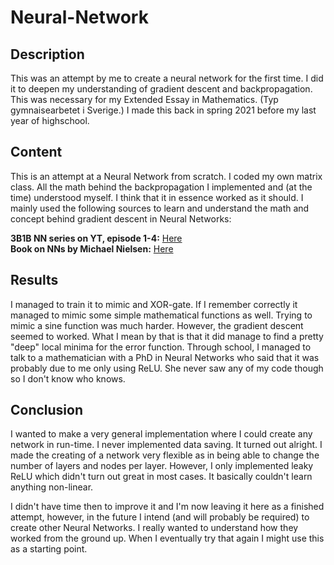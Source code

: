 # Neural-Network
## Description
This was an attempt by me to create a neural network for the first time. I did it to deepen my understanding of gradient descent and backpropagation. This was necessary for my Extended Essay in Mathematics. (Typ gymnaisearbetet i Sverige.) I made this back in spring 2021 before my last year of highschool.

## Content
This is an attempt at a Neural Network from scratch. I coded my own matrix class. All the math behind the backpropagation I implemented and (at the time) understood myself. I think that it in essence worked as it should. I mainly used the following sources to learn and understand the math and concept behind gradient descent in Neural Networks:

**3B1B NN series on YT, episode 1-4:** [Here](https://www.youtube.com/playlist?list=PLZHQObOWTQDNU6R1_67000Dx_ZCJB-3pi)  
**Book on NNs by Michael Nielsen:** [Here](http://neuralnetworksanddeeplearning.com/)

## Results
I managed to train it to mimic and XOR-gate. If I remember correctly it managed to mimic some simple mathematical functions as well. Trying to mimic a sine function was much harder. However, the gradient descent seemed to worked. What I mean by that is that it did manage to find a pretty "deep" local minima for the error function. Through school, I managed to talk to a mathematician with a PhD in Neural Networks who said that it was probably due to me only using ReLU. She never saw any of my code though so I don't know who knows.

## Conclusion
I wanted to make a very general implementation where I could create any network in run-time. I never implemented data saving. It turned out alright. I made the creating of a network very flexible as in being able to change the number of layers and nodes per layer. However, I only implemented leaky ReLU which didn't turn out great in most cases. It basically couldn't learn anything non-linear. 

I didn't have time then to improve it and I'm now leaving it here as a finished attempt, however, in the future I intend (and will probably be required) to create other Neural Networks. I really wanted to understand how they worked from the ground up. When I eventually try that again I might use this as a starting point.
